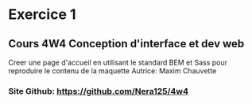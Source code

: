 # Exercice 1
## Cours 4W4 Conception d'interface et dev web

Creer une page d'accueil en utilisant le standard BEM et Sass pour reproduire le contenu de la maquette
Autrice: Maxim Chauvette

### Site Github: https://github.com/Nera125/4w4